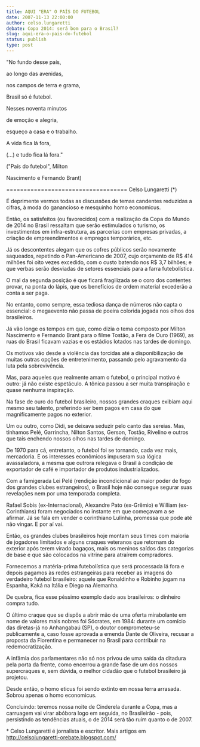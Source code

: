 ```yaml
---
title: AQUI "ERA" O PAÍS DO FUTEBOL
date: 2007-11-13 22:00:00
author: celso.lungaretti
debate: Copa 2014: será bom para o Brasil?
slug: aqui-era-o-pais-do-futebol
status: publish 
type: post
---
```


"No fundo desse país,  

ao longo das avenidas,  

nos campos de terra e grama,  

Brasil só é futebol.  

Nesses noventa minutos  

de emoção e alegria,  

esqueço a casa e o trabalho.  

A vida fica lá fora,  

(...) e tudo fica lá fora."  

("País do futebol", Milton   

Nascimento e Fernando Brant)   

=================================== Celso Lungaretti (\*)  

  

É deprimente vermos todas as discussões de temas candentes reduzidas a cifras, à moda do ganancioso e mesquinho homo economicus.  

Então, os satisfeitos (ou favorecidos) com a realização da Copa do Mundo de 2014 no Brasil ressaltam que serão estimulados o turismo, os investimentos em infra-estrutura, as parcerias com empresas privadas, a criação de empreendimentos e empregos temporários, etc.  

Já os descontentes alegam que os cofres públicos serão novamente saqueados, repetindo o Pan-Americano de 2007, cujo orçamento de R$ 414 milhões foi oito vezes excedido, com o custo batendo nos R$ 3,7 bilhões; e que verbas serão desviadas de setores essenciais para a farra futebolística.  

O mal da segunda posição é que ficará fragilizada se o coro dos contentes provar, na ponta do lápis, que os benefícios de ordem material excederão a conta a ser paga.  

No entanto, como sempre, essa tediosa dança de números não capta o essencial: o megaevento não passa de poeira colorida jogada nos olhos dos brasileiros.   

Já vão longe os tempos em que, como dizia o tema composto por Milton Nascimento e Fernando Brant para o filme Tostão, a Fera de Ouro (1969), as ruas do Brasil ficavam vazias e os estádios lotados nas tardes de domingo.   

Os motivos vão desde a violência das torcidas até a disponibilização de muitas outras opções de entretenimento, passando pelo agravamento da luta pela sobrevivência.   

Mas, para aqueles que realmente amam o futebol, o principal motivo é outro: já não existe espetáculo. A tônica passou a ser muita transpiração e quase nenhuma inspiração.   

Na fase de ouro do futebol brasileiro, nossos grandes craques exibiam aqui mesmo seu talento, preferindo ser bem pagos em casa do que magnificamente pagos no exterior.   

Um ou outro, como Didi, se deixava seduzir pelo canto das sereias. Mas, tínhamos Pelé, Garrincha, Nilton Santos, Gerson, Tostão, Rivelino e outros que tais enchendo nossos olhos nas tardes de domingo.  

De 1970 para cá, entretanto, o futebol foi se tornando, cada vez mais, mercadoria. E os interesses econômicos impuseram sua lógica avassaladora, a mesma que outrora relegava o Brasil à condição de exportador de café e importador de produtos industrializados.  

Com a famigerada Lei Pelé (rendição incondicional ao maior poder de fogo dos grandes clubes estrangeiros), o Brasil hoje não consegue segurar suas revelações nem por uma temporada completa.   

Rafael Sobis (ex-Internacional), Alexandre Pato (ex-Grêmio) e William (ex-Corinthians) foram negociados no instante em que começavam a se afirmar. Já se fala em vender o corinthiano Lulinha, promessa que pode até não vingar. E por aí vai.  

Então, os grandes clubes brasileiros hoje montam seus times com maioria de jogadores limitados e alguns craques veteranos que retornam do exterior após terem virado bagaços, mais os meninos saídos das categorias de base e que são colocados na vitrine para atraírem compradores.  

Fornecemos a matéria-prima futebolística que será processada lá fora e depois pagamos às redes estrangeiras para receber as imagens do verdadeiro futebol brasileiro: aquele que Ronaldinho e Robinho jogam na Espanha, Kaká na Itália e Diego na Alemanha.  

De quebra, fica esse péssimo exemplo dado aos brasileiros: o dinheiro compra tudo.   

O último craque que se dispôs a abrir mão de uma oferta mirabolante em nome de valores mais nobres foi Sócrates, em 1984: durante um comício das diretas-já no Anhangabaú (SP), o doutor comprometeu-se publicamente a, caso fosse aprovada a emenda Dante de Oliveira, recusar a proposta da Fiorentina e permanecer no Brasil para contribuir na redemocratização.   

A infâmia dos parlamentares não só nos privou de uma saída da ditadura pela porta da frente, como encerrou a grande fase de um dos nossos supercraques e, sem dúvida, o melhor cidadão que o futebol brasileiro já projetou.  

Desde então, o homo eticus foi sendo extinto em nossa terra arrasada. Sobrou apenas o homo economicus.   

Concluindo: teremos nossa noite de Cinderela durante a Copa, mas a carruagem vai virar abóbora logo em seguida, no Brasileirão - pois, persistindo as tendências atuais, o de 2014 será tão ruim quanto o de 2007.  

\* Celso Lungaretti é jornalista e escritor. Mais artigos em http://celsolungaretti-orebate.blogspot.com/
